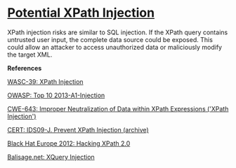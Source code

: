 # [Potential XPath Injection](http://find-sec-bugs.github.io/bugs.htm#XPATH_INJECTION)

XPath injection risks are similar to SQL injection. If the XPath query contains untrusted user input, the complete data source
could be exposed. This could allow an attacker to access unauthorized data or maliciously modify the target XML.

**References**  

[WASC-39: XPath Injection](http://projects.webappsec.org/w/page/13246963/SQL%20Injection)  

[OWASP: Top 10 2013-A1-Injection](https://www.owasp.org/index.php/Top_10_2013-A1-Injection)  

[CWE-643: Improper Neutralization of Data within XPath Expressions ('XPath Injection')](http://cwe.mitre.org/data/definitions/643.html)  

[CERT: IDS09-J. Prevent XPath Injection (archive)](https://www.securecoding.cert.org/confluence/pages/viewpage.action?pageId=61407250)  

[Black Hat Europe 2012: Hacking XPath 2.0](http://media.blackhat.com/bh-eu-12/Siddharth/bh-eu-12-Siddharth-Xpath-WP.pdf)  

[Balisage.net: XQuery Injection](http://www.balisage.net/Proceedings/vol7/html/Vlist02/BalisageVol7-Vlist02.html)